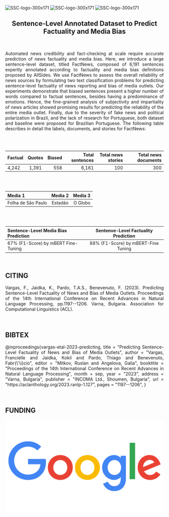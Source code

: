 
![SSC-logo-300x171](https://github.com/franciellevargas/HateBR/blob/5611312b1573cb1e5689fae64ab4ede88502ed78/.github/Logo-DCCUFMG.jpg)
![SSC-logo-300x171](https://github.com/franciellevargas/HateBR/blob/7e5fe34063f89296b17f8c255b89360dfef75761/.github/icmc.png)     ![SSC-logo-300x171](https://github.com/franciellevargas/HateBR/blob/1c2ecbc54df5719102d068370b3eca9dacea8334/.github/locus_media.png)


<h2 align="center"> Sentence-Level Annotated Dataset to Predict Factuality and Media Bias </h2>  


</br>
<p align="justify">Automated news credibility and fact-checking at scale require accurate prediction of news factuality and media bias. Here, we introduce a large sentence-level dataset, titled FactNews, composed of 6,191 sentences expertly annotated according to factuality and media bias definitions proposed by AllSides. We use FactNews to assess the overall reliability of news sources by formulating two text classification problems for predicting sentence-level factuality of news reporting and bias of media outlets. Our experiments demonstrate that biased sentences present a higher number of words compared to factual sentences, besides having a predominance of emotions. Hence, the fine-grained analysis of subjectivity and impartiality of news articles showed promising results for predicting the reliability of the entire media outlet. Finally, due to the severity of fake news and political polarization in Brazil, and the lack of research for Portuguese, both dataset and baseline were proposed for Brazilian Portuguese. The following table describes in detail the labels, documents, and stories for FactNews: </p>
</br>

</br>
<div align="center">

| Factual| Quotes | Biased | Total sentences | Total news stories | Total news documents |
| :---   | :---:  |   ---: |            ---: |               ---: |                  ---: |
| 4,242  | 1,391  | 558    | 6,161           | 100                | 300                   |

</div>
</br>

</br>
<div align="center">

| Media 1        | Media 2  | Media 3 | 
| :---           | :---:    |   ---: |  
| Folha de São Paulo   | Estadão  | O Globo    | 
</div>
</br>

</br>
<div align="center">

| Sentence-Level Media Bias Prediction   | Sentenve-Level Factuality Prediction  |
| :---                                   | :---:    |   
| 67% (F1-Score) by mBERT Fine-Tuning    | 88% (F1-Score) by mBERT-Fine Tuning  | 
</div>
</br>


<h2 align="left"> CITING </h2>
<p align="justify">
Vargas, F., Jaidka, K., Pardo, T.A.S., Benevenuto, F. (2023). Predicting Sentence-Level Factuality of News and Bias of Media Outlets. Proceedings of the 14th International Conference on Recent Advances in Natural Language Processing, pp.1197--1206. Varna, Bulgaria. Association for Computational Linguistics (ACL). 
</p>

<br>

<h2 align="left"> BIBTEX </h2>
<p align="justify">
@inproceedings{vargas-etal-2023-predicting,
    title = "Predicting Sentence-Level Factuality of News and Bias of Media Outlets",
    author = "Vargas, Francielle  and
      Jaidka, Kokil  and
      Pardo, Thiago  and
      Benevenuto, Fabr{\'\i}cio",
    editor = "Mitkov, Ruslan  and
      Angelova, Galia",
    booktitle = "Proceedings of the 14th International Conference on Recent Advances in Natural Language Processing",
    month = sep,
    year = "2023",
    address = "Varna, Bulgaria",
    publisher = "INCOMA Ltd., Shoumen, Bulgaria",
    url = "https://aclanthology.org/2023.ranlp-1.127",
    pages = "1197--1206",
    }
 </p> 
<br>


<h2 align="left"> FUNDING </h2>

![SSC-logo-300x171](https://github.com/franciellevargas/franciellevargas.github.io/blob/38268e9e159641a4361a00fe165e6d5d4d76a2d0/img/google-logo.png)


</br>


